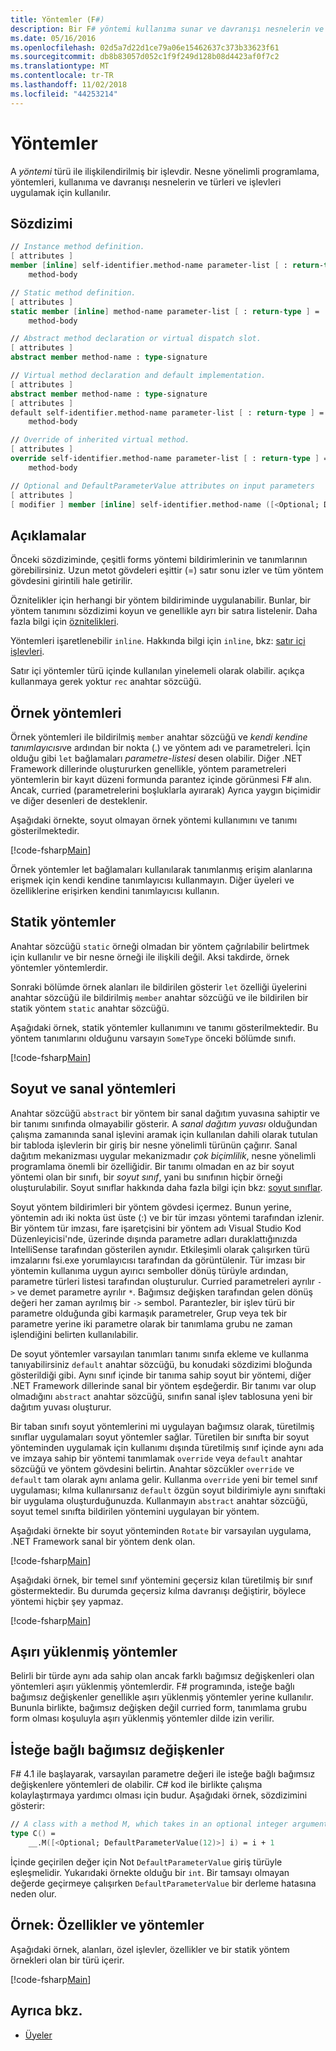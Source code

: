 ```yaml
---
title: Yöntemler (F#)
description: Bir F# yöntemi kullanıma sunar ve davranışı nesnelerin ve türleri ve işlevleri uygulamak için kullanılan bir türü ile ilişkili bir işlevin nasıl olduğunu öğrenin.
ms.date: 05/16/2016
ms.openlocfilehash: 02d5a7d22d1ce79a06e15462637c373b33623f61
ms.sourcegitcommit: db8b83057d052c1f9f249d128b08d4423af0f7c2
ms.translationtype: MT
ms.contentlocale: tr-TR
ms.lasthandoff: 11/02/2018
ms.locfileid: "44253214"
---
```

# <a name="methods"></a>Yöntemler

A *yöntemi* türü ile ilişkilendirilmiş bir işlevdir. Nesne yönelimli programlama, yöntemleri, kullanıma ve davranışı nesnelerin ve türleri ve işlevleri uygulamak için kullanılır.

## <a name="syntax"></a>Sözdizimi

```fsharp
// Instance method definition.
[ attributes ]
member [inline] self-identifier.method-name parameter-list [ : return-type ] =
    method-body

// Static method definition.
[ attributes ]
static member [inline] method-name parameter-list [ : return-type ] =
    method-body

// Abstract method declaration or virtual dispatch slot.
[ attributes ]
abstract member method-name : type-signature

// Virtual method declaration and default implementation.
[ attributes ]
abstract member method-name : type-signature
[ attributes ]
default self-identifier.method-name parameter-list [ : return-type ] =
    method-body

// Override of inherited virtual method.
[ attributes ]
override self-identifier.method-name parameter-list [ : return-type ] =
    method-body

// Optional and DefaultParameterValue attributes on input parameters
[ attributes ]
[ modifier ] member [inline] self-identifier.method-name ([<Optional; DefaultParameterValue( default-value )>] input) [ : return-type ]
```

## <a name="remarks"></a>Açıklamalar

Önceki sözdiziminde, çeşitli forms yöntemi bildirimlerinin ve tanımlarının görebilirsiniz. Uzun metot gövdeleri eşittir (=) satır sonu izler ve tüm yöntem gövdesini girintili hale getirilir.

Öznitelikler için herhangi bir yöntem bildiriminde uygulanabilir. Bunlar, bir yöntem tanımını sözdizimi koyun ve genellikle ayrı bir satıra listelenir. Daha fazla bilgi için [öznitelikleri](../attributes.md).

Yöntemleri işaretlenebilir `inline`. Hakkında bilgi için `inline`, bkz: [satır içi işlevleri](../functions/inline-functions.md).

Satır içi yöntemler türü içinde kullanılan yinelemeli olarak olabilir. açıkça kullanmaya gerek yoktur `rec` anahtar sözcüğü.

## <a name="instance-methods"></a>Örnek yöntemleri

Örnek yöntemleri ile bildirilmiş `member` anahtar sözcüğü ve *kendi kendine tanımlayıcısı*ve ardından bir nokta (.) ve yöntem adı ve parametreleri. İçin olduğu gibi `let` bağlamaları *parametre-listesi* desen olabilir. Diğer .NET Framework dillerinde oluştururken genellikle, yöntem parametreleri yöntemlerin bir kayıt düzeni formunda parantez içinde görünmesi F# alın. Ancak, curried (parametrelerini boşluklarla ayırarak) Ayrıca yaygın biçimidir ve diğer desenleri de desteklenir.

Aşağıdaki örnekte, soyut olmayan örnek yöntemi kullanımını ve tanımı gösterilmektedir.

[!code-fsharp[Main](../../../../samples/snippets/fsharp/lang-ref-1/snippet3401.fs)]

Örnek yöntemler let bağlamaları kullanılarak tanımlanmış erişim alanlarına erişmek için kendi kendine tanımlayıcısı kullanmayın. Diğer üyeleri ve özelliklerine erişirken kendini tanımlayıcısı kullanın.

## <a name="static-methods"></a>Statik yöntemler

Anahtar sözcüğü `static` örneği olmadan bir yöntem çağrılabilir belirtmek için kullanılır ve bir nesne örneği ile ilişkili değil. Aksi takdirde, örnek yöntemler yöntemlerdir.

Sonraki bölümde örnek alanları ile bildirilen gösterir `let` özelliği üyelerini anahtar sözcüğü ile bildirilmiş `member` anahtar sözcüğü ve ile bildirilen bir statik yöntem `static` anahtar sözcüğü.

Aşağıdaki örnek, statik yöntemler kullanımını ve tanımı gösterilmektedir. Bu yöntem tanımlarını olduğunu varsayın `SomeType` önceki bölümde sınıfı.

[!code-fsharp[Main](../../../../samples/snippets/fsharp/lang-ref-1/snippet3402.fs)]

## <a name="abstract-and-virtual-methods"></a>Soyut ve sanal yöntemleri

Anahtar sözcüğü `abstract` bir yöntem bir sanal dağıtım yuvasına sahiptir ve bir tanımı sınıfında olmayabilir gösterir. A *sanal dağıtım yuvası* olduğundan çalışma zamanında sanal işlevini aramak için kullanılan dahili olarak tutulan bir tabloda işlevlerin bir giriş bir nesne yönelimli türünün çağırır. Sanal dağıtım mekanizması uygular mekanizmadır *çok biçimlilik*, nesne yönelimli programlama önemli bir özelliğidir. Bir tanımı olmadan en az bir soyut yöntemi olan bir sınıfı, bir *soyut sınıf*, yani bu sınıfının hiçbir örneği oluşturulabilir. Soyut sınıflar hakkında daha fazla bilgi için bkz: [soyut sınıflar](../abstract-classes.md).

Soyut yöntem bildirimleri bir yöntem gövdesi içermez. Bunun yerine, yöntemin adı iki nokta üst üste (:) ve bir tür imzası yöntemi tarafından izlenir. Bir yöntem tür imzası, fare işaretçisini bir yöntem adı Visual Studio Kod Düzenleyicisi'nde, üzerinde dışında parametre adları duraklattığınızda IntelliSense tarafından gösterilen aynıdır. Etkileşimli olarak çalışırken türü imzalarını fsi.exe yorumlayıcısı tarafından da görüntülenir. Tür imzası bir yöntemin kullanıma uygun ayırıcı semboller dönüş türüyle ardından, parametre türleri listesi tarafından oluşturulur. Curried parametreleri ayrılır `->` ve demet parametre ayrılır `*`. Bağımsız değişken tarafından gelen dönüş değeri her zaman ayrılmış bir `->` sembol. Parantezler, bir işlev türü bir parametre olduğunda gibi karmaşık parametreler, Grup veya tek bir parametre yerine iki parametre olarak bir tanımlama grubu ne zaman işlendiğini belirten kullanılabilir.

De soyut yöntemler varsayılan tanımları tanımı sınıfa ekleme ve kullanma tanıyabilirsiniz `default` anahtar sözcüğü, bu konudaki sözdizimi bloğunda gösterildiği gibi. Aynı sınıf içinde bir tanıma sahip soyut bir yöntemi, diğer .NET Framework dillerinde sanal bir yöntem eşdeğerdir. Bir tanımı var olup olmadığını `abstract` anahtar sözcüğü, sınıfın sanal işlev tablosuna yeni bir dağıtım yuvası oluşturur.

Bir taban sınıfı soyut yöntemlerini mi uygulayan bağımsız olarak, türetilmiş sınıflar uygulamaları soyut yöntemler sağlar. Türetilen bir sınıfta bir soyut yönteminden uygulamak için kullanımı dışında türetilmiş sınıf içinde aynı ada ve imzaya sahip bir yöntemi tanımlamak `override` veya `default` anahtar sözcüğü ve yöntem gövdesini belirtin. Anahtar sözcükler `override` ve `default` tam olarak aynı anlama gelir. Kullanma `override` yeni bir temel sınıf uygulaması; kılma kullanırsanız `default` özgün soyut bildirimiyle aynı sınıftaki bir uygulama oluşturduğunuzda. Kullanmayın `abstract` anahtar sözcüğü, soyut temel sınıfta bildirilen yöntemini uygulayan bir yöntem.

Aşağıdaki örnekte bir soyut yönteminden `Rotate` bir varsayılan uygulama, .NET Framework sanal bir yöntem denk olan.

[!code-fsharp[Main](../../../../samples/snippets/fsharp/lang-ref-1/snippet3403.fs)]

Aşağıdaki örnek, bir temel sınıf yöntemini geçersiz kılan türetilmiş bir sınıf göstermektedir. Bu durumda geçersiz kılma davranışı değiştirir, böylece yöntemi hiçbir şey yapmaz.

[!code-fsharp[Main](../../../../samples/snippets/fsharp/lang-ref-1/snippet3404.fs)]

## <a name="overloaded-methods"></a>Aşırı yüklenmiş yöntemler

Belirli bir türde aynı ada sahip olan ancak farklı bağımsız değişkenleri olan yöntemleri aşırı yüklenmiş yöntemlerdir. F# programında, isteğe bağlı bağımsız değişkenler genellikle aşırı yüklenmiş yöntemler yerine kullanılır. Bununla birlikte, bağımsız değişken değil curried form, tanımlama grubu form olması koşuluyla aşırı yüklenmiş yöntemler dilde izin verilir.

## <a name="optional-arguments"></a>İsteğe bağlı bağımsız değişkenler

F# 4.1 ile başlayarak, varsayılan parametre değeri ile isteğe bağlı bağımsız değişkenlere yöntemleri de olabilir.  C# kod ile birlikte çalışma kolaylaştırmaya yardımcı olması için budur.  Aşağıdaki örnek, sözdizimini gösterir:

```fsharp
// A class with a method M, which takes in an optional integer argument.
type C() =
    __.M([<Optional; DefaultParameterValue(12)>] i) = i + 1
```

İçinde geçirilen değer için Not `DefaultParameterValue` giriş türüyle eşleşmelidir.  Yukarıdaki örnekte olduğu bir `int`.  Bir tamsayı olmayan değerde geçirmeye çalışırken `DefaultParameterValue` bir derleme hatasına neden olur.

## <a name="example-properties-and-methods"></a>Örnek: Özellikler ve yöntemler

Aşağıdaki örnek, alanları, özel işlevler, özellikler ve bir statik yöntem örnekleri olan bir türü içerir.

[!code-fsharp[Main](../../../../samples/snippets/fsharp/lang-ref-1/snippet3406.fs)]

## <a name="see-also"></a>Ayrıca bkz.

- [Üyeler](index.md)
